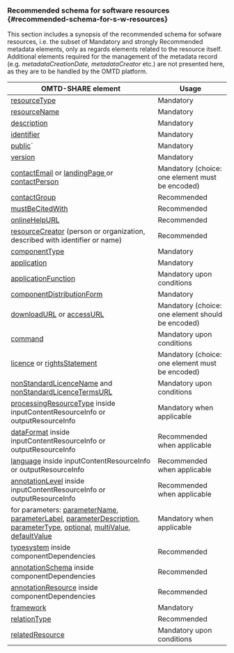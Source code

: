 ### Recommended schema for software resources {#recommended-schema-for-s-w-resources}

This section includes a synopsis of the recommended schema for sofware resources, i.e. the subset of Mandatory and strongly Recommended metadata elements, only as regards elements related to the resource itself. Additional elements required for the management of the metadata record \(e.g. _metadataCreationDate, metadataCreator_ etc.\) are not presented here, as they are to be handled by the OMTD platform.

| OMTD-SHARE element | Usage |
| --- | --- |
| [resourceType](/components_resourceType.md) | Mandatory |
| [resourceName](/components_resourceName.md) | Mandatory |
| [description](/components_description.md) | Mandatory |
| [identifier](/components_identifier.md) | Mandatory |
| [public](/components_public)\` | Mandatory |
| [version](/components_version.md) | Mandatory |
| [contactEmail](/components_contactEmail.md) or [landingPage ](/components_landingPage.md)or [contactPerson](/components_contactPerson.md) | Mandatory \(choice: one element must be encoded\) |
| [contactGroup](/components_contactGroup.md) | Recommended |
| [mustBeCitedWith](/components_mustBeCitedWith.md) | Recommended |
| [onlineHelpURL](/components_onlineHelpURL.md) | Recommended |
| [resourceCreator](/components_resourceCreator.md) \(person or organization, described with identifier or name\) | Recommended |
| [componentType](/components_componentType.md) | Mandatory |
| [application](/components_application.md) | Mandatory |
| [applicationFunction](/components_applicationFunction.md) | Mandatory upon conditions |
| [componentDistributionForm](/components_componentDistributionForm.md) | Mandatory |
| [downloadURL](/components_downloadURL.md) or [accessURL](/components_accessURL.md) | Mandatory \(choice: one element should be encoded\) |
| [command](/components_command.md) | Mandatory upon conditions |
| [licence](/components_licence.md) or [rightsStatement](/components_rightsStatement.md) | Mandatory \(choice: one element must be encoded\) |
| [nonStandardLicenceName](/components_nonStandardLicenceName.md) and  [nonStandardLicenceTermsURL](/components_nonStandardLicenceTermsURL.md) | Mandatory upon conditions |
| [processingResourceType](/components_resourceType_inside_inputContentResourceInfo_or_outputResourceInfo.md) inside inputContentResourceInfo or outputResourceInfo | Mandatory when applicable |
| [dataFormat](/components_dataFormatSpecific_inside_inputContentResourceInfo_or_outputResourceInfo.md) inside inputContentResourceInfo or outputResourceInfo | Recommended when applicable |
| [language](/components_language_inside_inputContentResourceInfo_or_outputResourceInfo.md) inside inputContentResourceInfo or outputResourceInfo | Recommended when applicable |
| [annotationLevel](/components_annotationLevel_inside_inputContentResourceInfo_or_outputResourceInfo.md) inside inputContentResourceInfo or outputResourceInfo | Recommended when applicable |
| for parameters: [parameterName](/components_parameterName), [parameterLabel](/components_parameterLabel), [parameterDescription](/components_parameterDescription), [parameterType](/components_parameterType), [optional](/components_optional), [multiValue](/components_multiValue), [defaultValue](/components_defaultValue) | Mandatory when applicable |
| [typesystem](/components_typesystem_inside_componentDependencies.md) inside componentDependencies | Recommended |
| [annotationSchema](/components_anotationSchema_inside_componentDependencies.md) inside componentDependencies | Recommended |
| [annotationResource](/components_annotationResource_inside_componentDependencies.md) inside componentDependencies | Recommended |
| [framework](/components_framework.md) | Mandatory |
| [relationType](/compoments_relationType.md) | Recommended |
| [relatedResource](/compoments_relatedResource.md) | Mandatory upon conditions |



